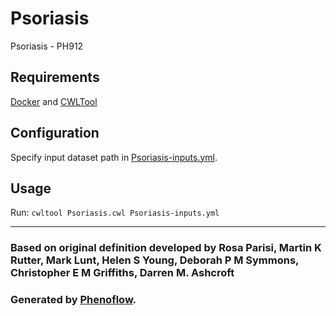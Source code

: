 # Psoriasis

Psoriasis - PH912

## Requirements

[Docker](https://docs.docker.com/install/) and [CWLTool](https://github.com/common-workflow-language/cwltool#install)

## Configuration

Specify input dataset path in [Psoriasis-inputs.yml](Psoriasis-inputs.yml).

## Usage

Run: `cwltool Psoriasis.cwl Psoriasis-inputs.yml`

***

### Based on original definition developed by Rosa Parisi, Martin K Rutter, Mark Lunt, Helen S Young, Deborah P M Symmons, Christopher E M Griffiths, Darren M. Ashcroft
### Generated by [Phenoflow](https://kclhi.org/phenoflow).
